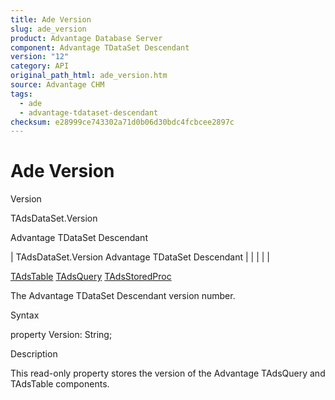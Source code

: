 ```yaml
---
title: Ade Version
slug: ade_version
product: Advantage Database Server
component: Advantage TDataSet Descendant
version: "12"
category: API
original_path_html: ade_version.htm
source: Advantage CHM
tags:
  - ade
  - advantage-tdataset-descendant
checksum: e28999ce743302a71d0b06d30bdc4fcbcee2897c
---
```


# Ade Version

Version

TAdsDataSet.Version

Advantage TDataSet Descendant

| TAdsDataSet.Version  Advantage TDataSet Descendant |  |  |  |  |

[TAdsTable](ade_tadstable_7.md) [TAdsQuery](ade_tadsquery.md) [TAdsStoredProc](ade_tadsstoredproc.md)

The Advantage TDataSet Descendant version number.

Syntax

property Version: String;

Description

This read-only property stores the version of the Advantage TAdsQuery and TAdsTable components.
